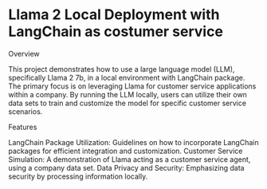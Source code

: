 # Llama 2 Local Deployment with LangChain as costumer service

Overview

This project demonstrates how to use a large language model (LLM), specifically Llama 2 7b, in a local environment with LangChain package. The primary focus is on leveraging Llama for customer service applications within a company. By running the LLM locally, users can utilize their own data sets to train and customize the model for specific customer service scenarios.

Features

LangChain Package Utilization: Guidelines on how to incorporate LangChain packages for efficient integration and customization.
Customer Service Simulation: A demonstration of Llama acting as a customer service agent, using a company data set.
Data Privacy and Security: Emphasizing data security by processing information locally.
